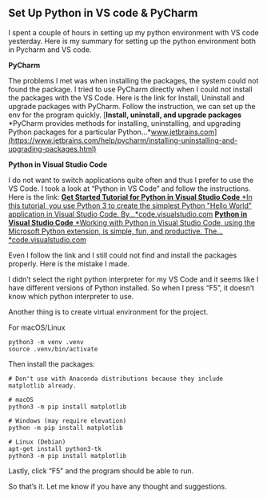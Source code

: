 ## Set Up Python in VS code & PyCharm


I spent a couple of hours in setting up my python environment with VS code yesterday. Here is my summary for setting up the python environment both in Pycharm and VS code.

**PyCharm**

The problems I met was when installing the packages, the system could not found the package. I tried to use PyCharm directly when I could not install the packages with the VS Code. Here is the link for Install, Uninstall and upgrade packages with PyCharm. Follow the instruction, we can set up the env for the program quickly.
[**Install, uninstall, and upgrade packages**
*PyCharm provides methods for installing, uninstalling, and upgrading Python packages for a particular Python…*www.jetbrains.com](https://www.jetbrains.com/help/pycharm/installing-uninstalling-and-upgrading-packages.html)

**Python in Visual Studio Code**

I do not want to switch applications quite often and thus I prefer to use the VS Code. I took a look at “Python in VS Code” and follow the instructions. Here is the link:
[**Get Started Tutorial for Python in Visual Studio Code**
*In this tutorial, you use Python 3 to create the simplest Python "Hello World" application in Visual Studio Code. By…*code.visualstudio.com](https://code.visualstudio.com/docs/python/python-tutorial)
[**Python in Visual Studio Code**
*Working with Python in Visual Studio Code, using the Microsoft Python extension, is simple, fun, and productive. The…*code.visualstudio.com](https://code.visualstudio.com/docs/languages/python)

Even I follow the link and I still could not find and install the packages properly. Here is the mistake I made.

I didn’t select the right python interpreter for my VS Code and it seems like I have different versions of Python installed. So when I press “F5”, it doesn’t know which python interpreter to use.

Another thing is to create virtual environment for the project.

For macOS/Linux

```
python3 -m venv .venv
source .venv/bin/activate
```


Then install the packages:

```
# Don't use with Anaconda distributions because they include matplotlib already.

# macOS
python3 -m pip install matplotlib

# Windows (may require elevation)
python -m pip install matplotlib

# Linux (Debian)
apt-get install python3-tk
python3 -m pip install matplotlib
```


Lastly, click “F5” and the program should be able to run.

So that’s it. Let me know if you have any thought and suggestions.